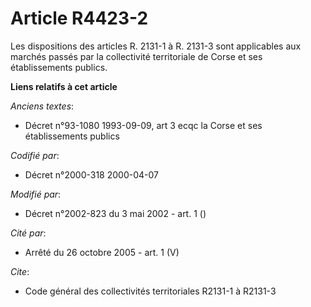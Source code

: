 # Article R4423-2

Les dispositions des articles R. 2131-1 à R. 2131-3 sont applicables aux marchés passés par la collectivité territoriale de
Corse et ses établissements publics.

**Liens relatifs à cet article**

_Anciens textes_:

  - Décret n°93-1080 1993-09-09, art 3 ecqc la Corse et ses établissements publics

_Codifié par_:

  - Décret n°2000-318 2000-04-07

_Modifié par_:

  - Décret n°2002-823 du 3 mai 2002 - art. 1 ()

_Cité par_:

  - Arrêté du 26 octobre 2005 - art. 1 (V)

_Cite_:

  - Code général des collectivités territoriales R2131-1 à R2131-3
